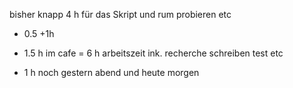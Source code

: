 bisher knapp 4 h für das Skript und rum probieren etc  
+ 0.5
+1h

+ 1.5 h im cafe
= 6 h arbeitszeit ink. recherche schreiben test etc  

+ 1 h noch gestern abend und heute morgen
